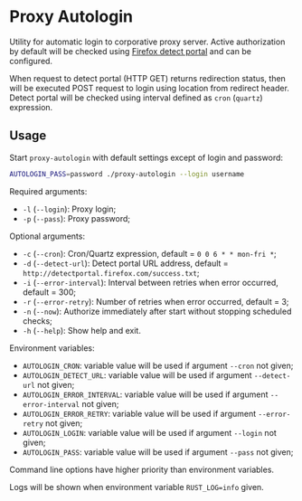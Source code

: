 # Proxy Autologin

Utility for automatic login to corporative proxy server. Active authorization by default will be checked using [Firefox
detect portal](http://detectportal.firefox.com/success.txt) and can be configured.

When request to detect portal (HTTP GET) returns redirection status, then will be executed POST request to login using
location from redirect header. Detect portal will be checked using interval defined as `cron` (`quartz`) expression.

## Usage

Start `proxy-autologin` with default settings except of login and password:

```bash
AUTOLOGIN_PASS=password ./proxy-autologin --login username
```

Required arguments:

* `-l` (`--login`): Proxy login;
* `-p` (`--pass`): Proxy password;

Optional arguments:

* `-c` (`--cron`): Cron/Quartz expression, default = `0 0 6 * * mon-fri *`;
* `-d` (`--detect-url`): Detect portal URL address, default = `http://detectportal.firefox.com/success.txt`;
* `-i` (`--error-interval`): Interval between retries when error occurred, default = 300;
* `-r` (`--error-retry`): Number of retries when error occurred, default = 3;
* `-n` (`--now`): Authorize immediately after start without stopping scheduled checks;
* `-h` (`--help`): Show help and exit.

Environment variables:

* `AUTOLOGIN_CRON`: variable value will be used if argument `--cron` not given;
* `AUTOLOGIN_DETECT_URL`: variable value will be used if argument `--detect-url` not given;
* `AUTOLOGIN_ERROR_INTERVAL`: variable value will be used if argument `--error-interval` not given;
* `AUTOLOGIN_ERROR_RETRY`: variable value will be used if argument `--error-retry` not given;
* `AUTOLOGIN_LOGIN`: variable value will be used if argument `--login` not given;
* `AUTOLOGIN_PASS`: variable value will be used if argument `--pass` not given;

Command line options have higher priority than environment variables.

Logs will be shown when environment variable `RUST_LOG=info` given.
